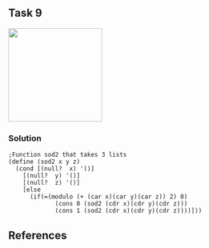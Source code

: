 ## Task 9

<p><img src="Resources/9.png width="855" height="187"></p>



### Solution
```Racket
;Function sod2 that takes 3 lists
(define (sod2 x y z)
  (cond [(null?  x) '()]
    [(null?  y) '()]
    [(null?  z) '()]
    [else
      (if(=(modulo (+ (car x)(car y)(car z)) 2) 0)        
             (cons 0 (sod2 (cdr x)(cdr y)(cdr z)))
             (cons 1 (sod2 (cdr x)(cdr y)(cdr z))))]))

```

## References
